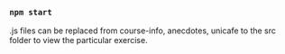 ### `npm start`

.js files can be replaced from course-info, anecdotes, unicafe to the src folder to view the particular exercise.
